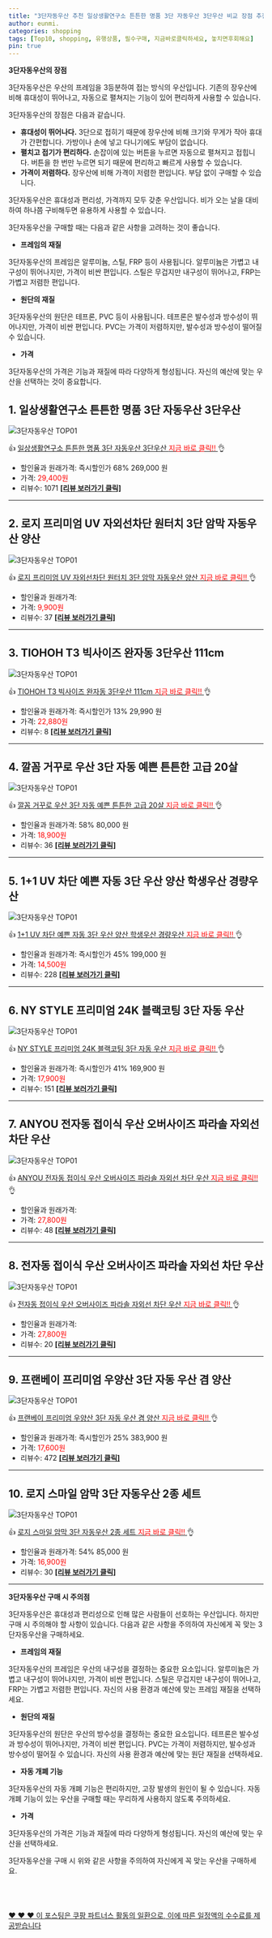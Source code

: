 ```yaml
---
title: "3단자동우산 추천 일상생활연구소 튼튼한 명품 3단 자동우산 3단우산 비교 장점 추천"
author: eunmi.
categories: shopping
tags: [Top10, shopping, 유행상품, 필수구매, 지금바로클릭하세요, 놓치면후회해요]
pin: true
---
```

**3단자동우산의 장점**

3단자동우산은 우산의 프레임을 3등분하여 접는 방식의 우산입니다. 기존의 장우산에 비해 휴대성이 뛰어나고, 자동으로 펼쳐지는 기능이 있어 편리하게 사용할 수 있습니다.

3단자동우산의 장점은 다음과 같습니다.

* **휴대성이 뛰어나다.** 3단으로 접히기 때문에 장우산에 비해 크기와 무게가 작아 휴대가 간편합니다. 가방이나 손에 넣고 다니기에도 부담이 없습니다.
* **펼치고 접기가 편리하다.** 손잡이에 있는 버튼을 누르면 자동으로 펼쳐지고 접힙니다. 버튼을 한 번만 누르면 되기 때문에 편리하고 빠르게 사용할 수 있습니다.
* **가격이 저렴하다.** 장우산에 비해 가격이 저렴한 편입니다. 부담 없이 구매할 수 있습니다.

3단자동우산은 휴대성과 편리성, 가격까지 모두 갖춘 우산입니다. 비가 오는 날을 대비하여 하나쯤 구비해두면 유용하게 사용할 수 있습니다.

3단자동우산을 구매할 때는 다음과 같은 사항을 고려하는 것이 좋습니다.

* **프레임의 재질**

3단자동우산의 프레임은 알루미늄, 스틸, FRP 등이 사용됩니다. 알루미늄은 가볍고 내구성이 뛰어나지만, 가격이 비싼 편입니다. 스틸은 무겁지만 내구성이 뛰어나고, FRP는 가볍고 저렴한 편입니다.

* **원단의 재질**

3단자동우산의 원단은 테프론, PVC 등이 사용됩니다. 테프론은 발수성과 방수성이 뛰어나지만, 가격이 비싼 편입니다. PVC는 가격이 저렴하지만, 발수성과 방수성이 떨어질 수 있습니다.

* **가격**

3단자동우산의 가격은 기능과 재질에 따라 다양하게 형성됩니다. 자신의 예산에 맞는 우산을 선택하는 것이 중요합니다.

   

## 1. 일상생활연구소 튼튼한 명품 3단 자동우산 3단우산

![3단자동우산 TOP01](https://thumbnail8.coupangcdn.com/thumbnails/remote/230x230ex/image/vendor_inventory/f05e/2c116b70f0ce20f430f459ab88f1b0e170881320b608c1fd6ac09489f570.jpg)


👍 [일상생활연구소 튼튼한 명품 3단 자동우산 3단우산 <font color=red> 지금 바로 클릭!! </font> ](https://link.coupang.com/re/AFFSDP?lptag=AF3617701&subid=GithubCoopas&pageKey=6299338926&traceid=V0-153&itemId=13017089182&vendorItemId=80280137124) 👌 


- 할인율과 원래가격: 즉시할인가 68%  269,000   원
- 가격: <span style='color:red'>29,400원</span>
- 리뷰수: 1071  [**[리뷰 보러가기 클릭]**](https://link.coupang.com/re/AFFSDP?lptag=AF3617701&subid=GithubCoopas&pageKey=6299338926&traceid=V0-153&itemId=13017089182&vendorItemId=80280137124)

---


   

## 2. 로지 프리미엄 UV 자외선차단 원터치 3단 암막 자동우산 양산

![3단자동우산 TOP01](https://thumbnail6.coupangcdn.com/thumbnails/remote/230x230ex/image/retail/images/2022/05/26/17/0/a9054dba-d417-4a8e-9c5c-5c3650e875dd.jpg)


👍 [로지 프리미엄 UV 자외선차단 원터치 3단 암막 자동우산 양산 <font color=red> 지금 바로 클릭!! </font> ](https://link.coupang.com/re/AFFSDP?lptag=AF3617701&subid=GithubCoopas&pageKey=6543873807&traceid=V0-153&itemId=14581099250&vendorItemId=81823175630) 👌 


- 할인율과 원래가격: 
- 가격: <span style='color:red'>9,900원</span>
- 리뷰수: 37  [**[리뷰 보러가기 클릭]**](https://link.coupang.com/re/AFFSDP?lptag=AF3617701&subid=GithubCoopas&pageKey=6543873807&traceid=V0-153&itemId=14581099250&vendorItemId=81823175630)

---


   

## 3. TIOHOH T3 빅사이즈 완자동 3단우산 111cm

![3단자동우산 TOP01](https://thumbnail10.coupangcdn.com/thumbnails/remote/230x230ex/image/retail/images/2020/04/13/13/5/2717c369-5b06-407a-a020-e7aeffbb08f1.jpg)


👍 [TIOHOH T3 빅사이즈 완자동 3단우산 111cm <font color=red> 지금 바로 클릭!! </font> ](https://link.coupang.com/re/AFFSDP?lptag=AF3617701&subid=GithubCoopas&pageKey=1459491072&traceid=V0-153&itemId=2511340748&vendorItemId=70504384267) 👌 


- 할인율과 원래가격: 즉시할인가 13%  29,990   원
- 가격: <span style='color:red'>22,880원</span>
- 리뷰수: 8  [**[리뷰 보러가기 클릭]**](https://link.coupang.com/re/AFFSDP?lptag=AF3617701&subid=GithubCoopas&pageKey=1459491072&traceid=V0-153&itemId=2511340748&vendorItemId=70504384267)

---


   

## 4. 깔꼼 거꾸로 우산 3단 자동 예쁜 튼튼한 고급 20살

![3단자동우산 TOP01](https://thumbnail6.coupangcdn.com/thumbnails/remote/230x230ex/image/vendor_inventory/87b3/f8b05affb1883ca368fff9b5038cdfe5ec332cd6dfa792ffcf3f9205449c.jpg)


👍 [깔꼼 거꾸로 우산 3단 자동 예쁜 튼튼한 고급 20살 <font color=red> 지금 바로 클릭!! </font> ](https://link.coupang.com/re/AFFSDP?lptag=AF3617701&subid=GithubCoopas&pageKey=7380759931&traceid=V0-153&itemId=19060771470&vendorItemId=86183700041) 👌 


- 할인율과 원래가격: 58%  80,000   원
- 가격: <span style='color:red'>18,900원</span>
- 리뷰수: 36  [**[리뷰 보러가기 클릭]**](https://link.coupang.com/re/AFFSDP?lptag=AF3617701&subid=GithubCoopas&pageKey=7380759931&traceid=V0-153&itemId=19060771470&vendorItemId=86183700041)

---


   

## 5. 1+1 UV 차단 예쁜 자동 3단 우산 양산 학생우산 경량우산

![3단자동우산 TOP01](https://thumbnail8.coupangcdn.com/thumbnails/remote/230x230ex/image/vendor_inventory/ffc5/dd1345b5658f6463625dec3932c96fa2d8ea1e99f706da93dd30bc5cc9df.jpg)


👍 [1+1 UV 차단 예쁜 자동 3단 우산 양산 학생우산 경량우산 <font color=red> 지금 바로 클릭!! </font> ](https://link.coupang.com/re/AFFSDP?lptag=AF3617701&subid=GithubCoopas&pageKey=7396375753&traceid=V0-153&itemId=19133832140&vendorItemId=86253392711) 👌 


- 할인율과 원래가격: 즉시할인가 45%  199,000   원
- 가격: <span style='color:red'>14,500원</span>
- 리뷰수: 228  [**[리뷰 보러가기 클릭]**](https://link.coupang.com/re/AFFSDP?lptag=AF3617701&subid=GithubCoopas&pageKey=7396375753&traceid=V0-153&itemId=19133832140&vendorItemId=86253392711)

---


   

## 6. NY STYLE 프리미엄 24K 블랙코팅 3단 자동 우산

![3단자동우산 TOP01](https://thumbnail7.coupangcdn.com/thumbnails/remote/230x230ex/image/vendor_inventory/69ae/7b3a235897df8784447819a0822ce9b75e3b75a1a25e2969acb9da4f4898.jpeg)


👍 [NY STYLE 프리미엄 24K 블랙코팅 3단 자동 우산 <font color=red> 지금 바로 클릭!! </font> ](https://link.coupang.com/re/AFFSDP?lptag=AF3617701&subid=GithubCoopas&pageKey=7451044973&traceid=V0-153&itemId=19397696509&vendorItemId=86549092638) 👌 


- 할인율과 원래가격: 즉시할인가 41%  169,900   원
- 가격: <span style='color:red'>17,900원</span>
- 리뷰수: 151  [**[리뷰 보러가기 클릭]**](https://link.coupang.com/re/AFFSDP?lptag=AF3617701&subid=GithubCoopas&pageKey=7451044973&traceid=V0-153&itemId=19397696509&vendorItemId=86549092638)

---


   

## 7. ANYOU 전자동 접이식 우산 오버사이즈 파라솔 자외선 차단 우산

![3단자동우산 TOP01](https://thumbnail7.coupangcdn.com/thumbnails/remote/230x230ex/image/vendor_inventory/e12d/418021c35cc685b8fa3db63b8a51a9d0d5f608af798721d8dda1c517c5f9.jpg)


👍 [ANYOU 전자동 접이식 우산 오버사이즈 파라솔 자외선 차단 우산 <font color=red> 지금 바로 클릭!! </font> ](https://link.coupang.com/re/AFFSDP?lptag=AF3617701&subid=GithubCoopas&pageKey=7332310241&traceid=V0-153&itemId=18827140707&vendorItemId=86733978231) 👌 


- 할인율과 원래가격: 
- 가격: <span style='color:red'>27,800원</span>
- 리뷰수: 48  [**[리뷰 보러가기 클릭]**](https://link.coupang.com/re/AFFSDP?lptag=AF3617701&subid=GithubCoopas&pageKey=7332310241&traceid=V0-153&itemId=18827140707&vendorItemId=86733978231)

---


   

## 8. 전자동 접이식 우산 오버사이즈 파라솔 자외선 차단 우산

![3단자동우산 TOP01](https://thumbnail7.coupangcdn.com/thumbnails/remote/230x230ex/image/vendor_inventory/9de0/0ab37b525341f413099fb8408448fe2a91a28cf1cd871ff9c0a788c3a343.jpg)


👍 [전자동 접이식 우산 오버사이즈 파라솔 자외선 차단 우산 <font color=red> 지금 바로 클릭!! </font> ](https://link.coupang.com/re/AFFSDP?lptag=AF3617701&subid=GithubCoopas&pageKey=7276766198&traceid=V0-153&itemId=18570125954&vendorItemId=86672652034) 👌 


- 할인율과 원래가격: 
- 가격: <span style='color:red'>27,800원</span>
- 리뷰수: 20  [**[리뷰 보러가기 클릭]**](https://link.coupang.com/re/AFFSDP?lptag=AF3617701&subid=GithubCoopas&pageKey=7276766198&traceid=V0-153&itemId=18570125954&vendorItemId=86672652034)

---


   

## 9. 프랜베이 프리미엄 우양산 3단 자동 우산 겸 양산

![3단자동우산 TOP01](https://thumbnail9.coupangcdn.com/thumbnails/remote/230x230ex/image/vendor_inventory/d057/a58a3f1482fef7820b7a12e61b78f13cae0e872b08f0ab2c9688134ec772.png)


👍 [프랜베이 프리미엄 우양산 3단 자동 우산 겸 양산 <font color=red> 지금 바로 클릭!! </font> ](https://link.coupang.com/re/AFFSDP?lptag=AF3617701&subid=GithubCoopas&pageKey=7541265035&traceid=V0-153&itemId=19825445445&vendorItemId=86927324077) 👌 


- 할인율과 원래가격: 즉시할인가 25%  383,900   원
- 가격: <span style='color:red'>17,600원</span>
- 리뷰수: 472  [**[리뷰 보러가기 클릭]**](https://link.coupang.com/re/AFFSDP?lptag=AF3617701&subid=GithubCoopas&pageKey=7541265035&traceid=V0-153&itemId=19825445445&vendorItemId=86927324077)

---


   

## 10. 로지 스마일 암막 3단 자동우산 2종 세트

![3단자동우산 TOP01](https://thumbnail8.coupangcdn.com/thumbnails/remote/230x230ex/image/retail/images/5037990224005271-8f837965-0e98-4f17-896f-57dd85285a35.jpg)


👍 [로지 스마일 암막 3단 자동우산 2종 세트 <font color=red> 지금 바로 클릭!! </font> ](https://link.coupang.com/re/AFFSDP?lptag=AF3617701&subid=GithubCoopas&pageKey=6387169051&traceid=V0-153&itemId=13597412775&vendorItemId=85066804798) 👌 


- 할인율과 원래가격: 54%  85,000   원
- 가격: <span style='color:red'>16,900원</span>
- 리뷰수: 30  [**[리뷰 보러가기 클릭]**](https://link.coupang.com/re/AFFSDP?lptag=AF3617701&subid=GithubCoopas&pageKey=6387169051&traceid=V0-153&itemId=13597412775&vendorItemId=85066804798)

---
**3단자동우산 구매 시 주의점**

3단자동우산은 휴대성과 편리성으로 인해 많은 사람들이 선호하는 우산입니다. 하지만 구매 시 주의해야 할 사항이 있습니다. 다음과 같은 사항을 주의하여 자신에게 꼭 맞는 3단자동우산을 구매하세요.

* **프레임의 재질**

3단자동우산의 프레임은 우산의 내구성을 결정하는 중요한 요소입니다. 알루미늄은 가볍고 내구성이 뛰어나지만, 가격이 비싼 편입니다. 스틸은 무겁지만 내구성이 뛰어나고, FRP는 가볍고 저렴한 편입니다. 자신의 사용 환경과 예산에 맞는 프레임 재질을 선택하세요.

* **원단의 재질**

3단자동우산의 원단은 우산의 방수성을 결정하는 중요한 요소입니다. 테프론은 발수성과 방수성이 뛰어나지만, 가격이 비싼 편입니다. PVC는 가격이 저렴하지만, 발수성과 방수성이 떨어질 수 있습니다. 자신의 사용 환경과 예산에 맞는 원단 재질을 선택하세요.

* **자동 개폐 기능**

3단자동우산의 자동 개폐 기능은 편리하지만, 고장 발생의 원인이 될 수 있습니다. 자동 개폐 기능이 있는 우산을 구매할 때는 무리하게 사용하지 않도록 주의하세요.

* **가격**

3단자동우산의 가격은 기능과 재질에 따라 다양하게 형성됩니다. 자신의 예산에 맞는 우산을 선택하세요.

3단자동우산을 구매 시 위와 같은 사항을 주의하여 자신에게 꼭 맞는 우산을 구매하세요.<br><br><br><br><br> [ ❤ ❤ ❤ 이 포스팅은 쿠팡 파트너스 활동의 일환으로, 이에 따른 일정액의 수수료를 제공받습니다](https://link.coupang.com/a/bcEFyh)